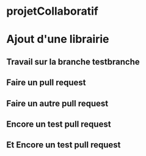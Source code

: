 # projetCollaboratif

# Ajout d'une librairie

## Travail sur la branche testbranche

## Faire un pull request

## Faire un autre pull request

## Encore un test pull request

## Et Encore un test pull request
